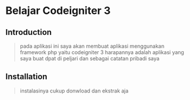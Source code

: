 # Belajar Codeigniter 3

## Introduction

>pada aplikasi ini saya akan membuat aplikasi menggunakan framework php yaitu codeigniter 3 harapannya adalah aplikasi yang saya buat dpat di peljari dan sebagai catatan pribadi saya


## Installation

> instalasinya cukup donwload dan ekstrak aja
